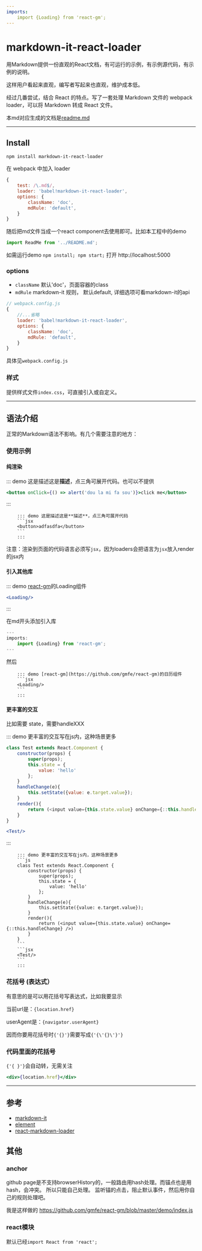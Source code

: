 ```yaml
---
imports:
    import {Loading} from 'react-gm';
---
```

# markdown-it-react-loader

用Markdown提供一份直观的React文档，有可运行的示例，有示例源代码，有示例的说明。

这样用户看起来直观，编写者写起来也直观，维护成本低。

经过几番尝试，结合 React 的特点。写了一套处理 Markdown 文件的 webpack loader，可以将 Markdown 转成 React 文件。

本md对应生成的文档是[readme.md](https://liyatang.github.io/markdown-it-react-loader/)

---

## Install

`npm install markdown-it-react-loader`

在 webpack 中加入 loader 

```js
{
    test: /\.md$/,
    loader: 'babel!markdown-it-react-loader',
    options: {
        className: 'doc',
        mdRule: 'default',
    }
}
```

随后把md文件当成一个react component去使用即可。比如本工程中的demo

```js
import ReadMe from '../README.md';
```

如需运行demo `npm install; npm start;` 打开 http://localhost:5000

### options

- `className` 默认'doc'，页面容器的class
- `mdRule` markdown-it 规则， 默认default, 详细选项可看markdown-it的api

```js
// webpack.config.js
{
    //...省略
    loader: 'babel!markdown-it-react-loader',
    options: {
        className: 'doc',
        mdRule: 'default',
    }
}
```

具体见`webpack.config.js`

### 样式

提供样式文件`index.css`，可直接引入或自定义。

---

## 语法介绍

正常的Markdown语法不影响。有几个需要注意的地方：

### 使用示例

#### 纯渲染

::: demo 这是描述这是**描述**，点三角可展开代码。也可以不提供
```jsx
<button onClick={() => alert('dou la mi fa sou')}>click me</button>
```
:::

```
    ::: demo 这是描述这是**描述**，点三角可展开代码
    ```jsx
    <button>adfasdfa</button>
    ```
    :::
```

注意：渲染到页面的代码语言必须写`jsx`，因为loaders会把语言为`jsx`放入render的jsx内

#### 引入其他库

::: demo [react-gm](https://github.com/gmfe/react-gm)的Loading组件
```jsx
<Loading/>
```
:::

在md开头添加引入库

```js
---
imports:
    import {Loading} from 'react-gm';
---
```

然后
```
    ::: demo [react-gm](https://github.com/gmfe/react-gm)的日历组件
    ```jsx
    <Loading/>
    ```
    :::
```

#### 更丰富的交互

比如需要 state，需要handleXXX

::: demo 更丰富的交互写在js内，这种场景更多
```js
class Test extends React.Component {
    constructor(props) {
        super(props);
        this.state = {
            value: 'hello'
        };
    }
    handleChange(e){
        this.setState({value: e.target.value});
    }
    render(){
        return (<input value={this.state.value} onChange={::this.handleChange} />)
    }
}
```
```jsx
<Test/>
```
:::

```
    ::: demo 更丰富的交互写在js内，这种场景更多
    ```js
    class Test extends React.Component {
        constructor(props) {
            super(props);
            this.state = {
                value: 'hello'
            };
        }
        handleChange(e){
            this.setState({value: e.target.value});
        }
        render(){
            return (<input value={this.state.value} onChange={::this.handleChange} />)
        }
    }
    ```
    ```jsx
    <Test/>
    ```
    :::
```


### 花括号 (表达式）

有意思的是可以用花括号写表达式，比如我要显示

当前url是：`{location.href}`

userAgent是：`{navigator.userAgent}`

因而你要用花括号时`{'{}'}`需要写成`{'{\'{}\'}'}`

### 代码里面的花括号

`{'{ }'}`会自动转，无需关注

```jsx
<div>{location.href}</div>
```

---

## 参考

- [markdown-it](https://github.com/markdown-it/markdown-it)
- [element](https://github.com/ElemeFE/element)
- [react-markdown-loader](https://github.com/javiercf/react-markdown-loader)

## 其他

### anchor

github page是不支持browserHistory的，一般路由用hash处理。而锚点也是用hash，会冲突。
所以只能自己处理。 监听锚的点击，阻止默认事件，然后用你自己的规则处理吧。

我是这样做的 https://github.com/gmfe/react-gm/blob/master/demo/index.js

### react模块

默认已经`import React from 'react';`
